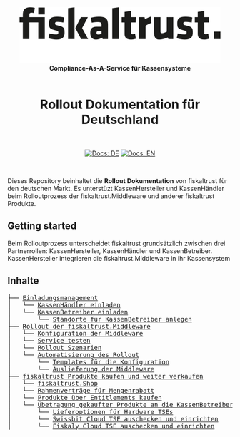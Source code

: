 <div align="center">
<img alt="fiskaltrust" src="../images/fiskaltrust-icon.png" width="450" />
<br/>
<strong>Compliance-As-A-Service für Kassensysteme</strong>
<br/>
<br/>
<h1>Rollout Dokumentation für Deutschland</h1>
<br/>
</div>
<p align="center">
<a href="README.md"><img alt="Docs: DE" src="https://img.shields.io/badge/docs-DE-blue" /></a>
<a href="../en/README.md"><img alt="Docs: EN" src="https://img.shields.io/badge/docs-EN-blue" /></a>
</p>
<br/>

Dieses Repository beinhaltet die **Rollout Dokumentation** von fiskaltrust für den deutschen Markt. Es unterstüzt KassenHersteller und KassenHändler beim Rolloutprozess der fiskaltrust.Middleware und anderer fiskaltrust Produkte. 


## Getting started

Beim Rolloutprozess unterscheidet fiskaltrust grundsätzlich zwischen drei Partnerrollen: KassenHersteller, KassenHändler und KassenBetreiber. KassenHersteller integrieren die fiskaltrust.Middleware in ihr Kassensystem 

## Inhalte
<pre>
├── <a href="./einladungsmanagement/README.md" title="Einladungsmanagement">Einladungsmanagement</a>
│   └── <a href="./einladungsmanagement/README.md#kassenhersteller-laden-kassenhändler-ein" title="KassenHändler einladen">KassenHändler einladen</a>
│   └── <a href="./einladungsmanagement/README.md#kassenhändler-laden-kassenbetreiber-ein" title="KassenBetreiber einladen">KassenBetreiber einladen</a>
│       └── <a href="./einladungsmanagement/README.md#standorte-fur-kassenbetreiber-anlegen" title="Standorte für KassenBetreiber anlegen">Standorte für KassenBetreiber anlegen</a>
├── <a href="./middleware/README.md" title="Middleware">Rollout der fiskaltrust.Middleware</a>
│   └── <a href="./middleware/README.md" title="Konfiguration der Middleware">Konfiguration der Middleware</a>
│   └── <a href="./middleware/README.md" title="Service testen">Service testen</a>
│   └── <a href="./middleware/README.md" title="Rollout Szenarien">Rollout Szenarien</a>
│   └── <a href="./middleware/README.md" title="Automatisierung des Rollout">Automatisierung des Rollout</a>
│       └── <a href="./middleware/README.md" title="Templates für die Konfiguration">Templates für die Konfiguration</a>
│       └── <a href="./middleware/README.md" title="Auslieferung der Middleware">Auslieferung der Middleware</a>
├── <a href="./shop/README.md" title="Shop">fiskaltrust Produkte kaufen und weiter verkaufen</a>
│   └── <a href="./shop/README.md" title="fiskaltrust.Shop">fiskaltrust.Shop</a>
│   └── <a href="./shop/README.md" title="Rahmenverträge für Mengenrabatt">Rahmenverträge für Mengenrabatt</a>
│   └── <a href="./shop/README.md" title="Produkte über Entitlements kaufen">Produkte über Entitlements kaufen</a>
│   └── <a href="./shop/README.md" title="Übetragung gekaufter Produkte an die KassenBetreiber">Übetragung gekaufter Produkte an die KassenBetreiber</a>
│       └── <a href="./shop/README.md" title="Lieferoptionen für Hardware TSEs">Lieferoptionen für Hardware TSEs</a>
│       └── <a href="./shop/README.md" title="Swissbit Cloud TSE auschecken und einrichten">Swissbit Cloud TSE auschecken und einrichten</a>
│       └── <a href="./shop/README.md" title="Fiskaly Cloud TSE auschecken und einrichten">Fiskaly Cloud TSE auschecken und einrichten</a>
</pre>

